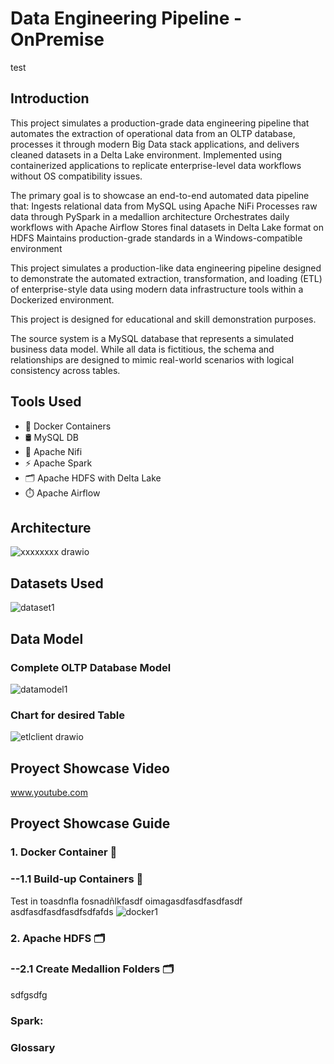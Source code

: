 # Data Engineering Pipeline - OnPremise
test
## Introduction

This project simulates a production-grade data engineering pipeline that automates the extraction of operational data from an OLTP database, processes it through modern Big Data stack applications, and delivers cleaned datasets in a Delta Lake environment. Implemented using containerized applications to replicate enterprise-level data workflows without OS compatibility issues.

The primary goal is to showcase an end-to-end automated data pipeline that:
Ingests relational data from MySQL using Apache NiFi
Processes raw data through PySpark in a medallion architecture
Orchestrates daily workflows with Apache Airflow
Stores final datasets in Delta Lake format on HDFS
Maintains production-grade standards in a Windows-compatible environment

This project simulates a production-like data engineering pipeline designed to demonstrate the automated extraction, transformation, and loading (ETL) of enterprise-style data using modern data infrastructure tools within a Dockerized environment.

This project is designed for educational and skill demonstration purposes.



The source system is a MySQL database that represents a simulated business data model. While all data is fictitious, the schema and relationships are designed to mimic real-world scenarios with logical consistency across tables.

## Tools Used
- 🐳 Docker Containers 
- 🛢️ MySQL DB
- 🔄 Apache Nifi
- ⚡ Apache Spark
- 🗂️ Apache HDFS with Delta Lake
- ⏱️ Apache Airflow
## Architecture
![xxxxxxxx drawio](https://github.com/user-attachments/assets/19ef1dfd-c282-4aaf-a2f8-edfa7023d4f1)

## Datasets Used
![dataset1](https://github.com/user-attachments/assets/309bd941-b8a0-40a0-ac6c-243f393cd3e7)


## Data Model
### Complete OLTP Database Model
![datamodel1](https://github.com/user-attachments/assets/cc53a22c-a9ae-44d2-9b59-fb38ac1bdeeb)

### Chart for desired Table
![etlclient drawio](https://github.com/user-attachments/assets/9ec63cda-8cea-4b85-8741-d7cc2f0cb402)

## Proyect Showcase Video
www.youtube.com 
## Proyect Showcase Guide 
### 1. Docker Container 🐳

### --1.1 Build-up Containers 🐳
Test in toasdnfla  fosnadñlkfasdf  oimagasdfasdfasdfasdf
asdfasdfasdfasdfsdfafds
![docker1](https://github.com/user-attachments/assets/392775c9-191b-4b5a-8eda-e26786b2bc0d)



### 2. Apache HDFS 🗂️

### --2.1 Create Medallion Folders 🗂️
sdfgsdfg

### Spark:

### Glossary
